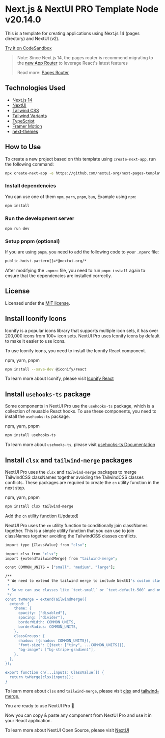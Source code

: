 # Next.js & NextUI PRO Template  Node v20.14.0

This is a template for creating applications using Next.js 14 (pages directory) and NextUI (v2).

[Try it on CodeSandbox](https://githubbox.com/nextui-org/next-pages-template)

>Note: Since Next.js 14, the pages router is recommend migrating to the [new App Router](https://nextjs.org/docs/app) to leverage React's latest features
>
>Read more: [Pages Router](https://nextjs.org/docs/pages)

## Technologies Used

- [Next.js 14](https://nextjs.org/docs/getting-started)
- [NextUI](https://nextui.org)
- [Tailwind CSS](https://tailwindcss.com)
- [Tailwind Variants](https://tailwind-variants.org)
- [TypeScript](https://www.typescriptlang.org)
- [Framer Motion](https://www.framer.com/motion)
- [next-themes](https://github.com/pacocoursey/next-themes)

## How to Use

To create a new project based on this template using `create-next-app`, run the following command:

```bash
npx create-next-app -e https://github.com/nextui-org/next-pages-template
```

### Install dependencies

You can use one of them `npm`, `yarn`, `pnpm`, `bun`, Example using `npm`:

```bash
npm install
```

### Run the development server

```bash
npm run dev
```

### Setup pnpm (optional)

If you are using `pnpm`, you need to add the following code to your `.npmrc` file:

```bash
public-hoist-pattern[]=*@nextui-org/*
```

After modifying the `.npmrc` file, you need to run `pnpm install` again to ensure that the dependencies are installed correctly.

## License

Licensed under the [MIT license](https://github.com/nextui-org/next-pages-template/blob/main/LICENSE).


## Install Iconify Icons

Iconify is a popular icons library that supports multiple icon sets, it has over 200,000 icons from 100+ icon sets. NextUI Pro uses Iconify icons by default to make it easier to use icons.

To use Iconify icons, you need to install the Iconify React component.

npm, yarn, pnpm

```bash
npm install --save-dev @iconify/react
```
To learn more about Iconify, please visit [Iconify React](https://iconify.design/docs/icon-components/react/)

## Install `usehooks-ts` package

Some components in NextUI Pro use the `usehooks-ts` package, which is a collection of reusable React hooks. To use these components, you need to install the `usehooks-ts` package.

npm, yarn, pnpm

```bash
npm install usehooks-ts
```
To learn more about `usehooks-ts`, please visit [usehooks-ts Documentation](https://usehooks-ts.com)

## Install `clsx` and `tailwind-merge` packages

NextUI Pro uses the `clsx` and `tailwind-merge` packages to merge TailwindCSS classNames together avoiding the TailwindCSS classes conflicts. These packages are required to create the `cn` utility function in the next step.

npm, yarn, pnpm

```bash
npm install clsx tailwind-merge
```
Add the `cn` utility function (Updated)

NextUI Pro uses the `cn` utility function to conditionally join classNames together. This is a simple utility function that you can use to join classNames together avoiding the TailwindCSS classes conflicts.

```bash
import type {ClassValue} from "clsx";

import clsx from "clsx";
import {extendTailwindMerge} from "tailwind-merge";

const COMMON_UNITS = ["small", "medium", "large"];

/**
 * We need to extend the tailwind merge to include NextUI's custom classes.
 *
 * So we can use classes like `text-small` or `text-default-500` and override them.
 */
const twMerge = extendTailwindMerge({
  extend: {
    theme: {
      opacity: ["disabled"],
      spacing: ["divider"],
      borderWidth: COMMON_UNITS,
      borderRadius: COMMON_UNITS,
    },
    classGroups: {
      shadow: [{shadow: COMMON_UNITS}],
      "font-size": [{text: ["tiny", ...COMMON_UNITS]}],
      "bg-image": ["bg-stripe-gradient"],
    },
  },
});

export function cn(...inputs: ClassValue[]) {
  return twMerge(clsx(inputs));
}
```
To learn more about `clsx` and `tailwind-merge`, please visit [clsx](https://github.com/lukeed/clsx) and [tailwind-merge.](https://github.com/dcastil/tailwind-merge)

You are ready to use NextUI Pro 🎉

Now you can copy & paste any component from NextUI Pro and use it in your React application.

To learn more about NextUI Open Source, please visit [NextUI](https://nextui.org)
